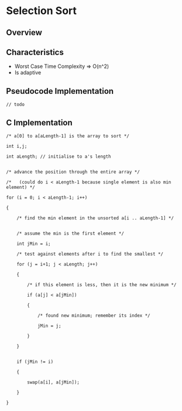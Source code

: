 # Selection Sort

## Overview



## Characteristics

+ Worst Case Time Complexity => O(n^2)
+ Is adaptive

## Pseudocode Implementation

```
// todo
```

## C Implementation

```
/* a[0] to a[aLength-1] is the array to sort */

int i,j;

int aLength; // initialise to a's length


/* advance the position through the entire array */

/*   (could do i < aLength-1 because single element is also min element) */

for (i = 0; i < aLength-1; i++)

{

    /* find the min element in the unsorted a[i .. aLength-1] */


    /* assume the min is the first element */

    int jMin = i;

    /* test against elements after i to find the smallest */

    for (j = i+1; j < aLength; j++)

    {

        /* if this element is less, then it is the new minimum */

        if (a[j] < a[jMin])

        {

            /* found new minimum; remember its index */

            jMin = j;

        }

    }


    if (jMin != i) 

    {

        swap(a[i], a[jMin]);

    }

}

```